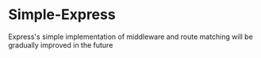 # Simple-Express
Express's simple implementation of middleware and route matching will be gradually improved in the future
